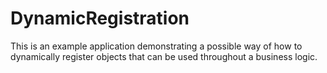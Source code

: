 # DynamicRegistration
This is an example application demonstrating a possible way of how to dynamically register objects that can be used throughout a business logic.
